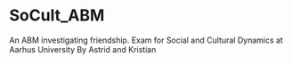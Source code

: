# SoCult_ABM
An ABM investigating friendship. Exam for Social and Cultural Dynamics at Aarhus University
By Astrid and Kristian
